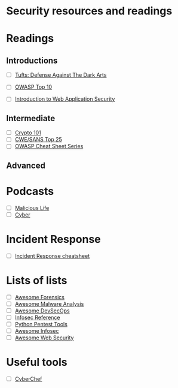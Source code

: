 # Security resources and readings

# Readings
## Introductions
- [ ] [Tufts: Defense Against The Dark Arts](https://tuftsdev.github.io/DefenseAgainstTheDarkArts/)
- [ ] [OWASP Top 10](https://github.com/OWASP/Top10/blob/master/2017/OWASP%20Top%2010-2017%20(en).pdf)
- [ ] [Introduction to Web Application Security](https://www.slideshare.net/nragupathy/introduction-to-web-application-security-blackhoodie-us-2018)


## Intermediate
- [ ] [Crypto 101](https://www.crypto101.io/Crypto101.pdf)
- [ ] [CWE/SANS Top 25](http://cwe.mitre.org/top25/)
- [ ] [OWASP Cheat Sheet Series](https://github.com/OWASP/CheatSheetSeries/tree/master/cheatsheets)

## Advanced

# Podcasts
- [ ] [Malicious Life](https://malicious.life/)
- [ ] [Cyber](https://motherboard.vice.com/en_us/topic/cyber)

# Incident Response
- [ ] [Incident Response cheatsheet](https://github.com/certsocietegenerale/IRM/tree/master/EN)

# Lists of lists
- [ ] [Awesome Forensics](https://github.com/cugu/awesome-forensics)
- [ ] [Awesome Malware Analysis](https://github.com/rshipp/awesome-malware-analysis)
- [ ] [Awesome DevSecOps](https://github.com/devsecops/awesome-devsecops)
- [ ] [Infosec Reference](https://github.com/rmusser01/Infosec_Reference)
- [ ] [Python Pentest Tools](https://github.com/dloss/python-pentest-tools)
- [ ] [Awesome Infosec](https://github.com/onlurking/awesome-infosec)
- [ ] [Awesome Web Security](https://github.com/qazbnm456/awesome-web-security)

# Useful tools
- [ ] [CyberChef](https://gchq.github.io/CyberChef/)
